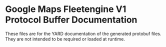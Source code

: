 # Google Maps Fleetengine V1 Protocol Buffer Documentation

These files are for the YARD documentation of the generated protobuf files.
They are not intended to be required or loaded at runtime.
